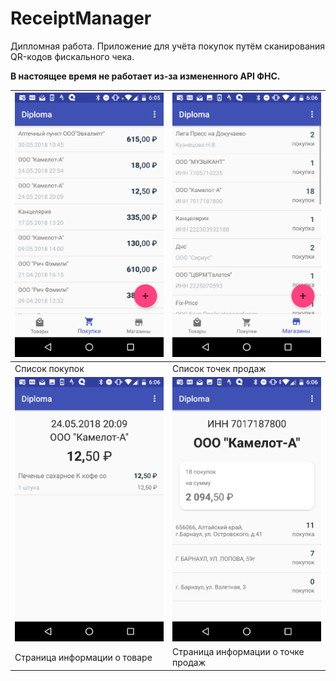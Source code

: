 
# ReceiptManager

Дипломная работа. Приложение для учёта покупок путём сканирования QR-кодов фискального чека. 

**В настоящее время не работает из-за измененного API ФНС.** 

| <img src="/Description/1.png" width="400px"></img> | <img src="/Description/3.png" width="400px"></img> |
|---------------------------------------------------|---------------------------------------------------|
|                   Список покупок                  |                Список точек продаж                |
| <img src="/Description/5.png" width="400px"></img> | <img src="/Description/7.png" width="400px"></img> |
| Страница информации о товаре                      | Страница информации о точке продаж                |